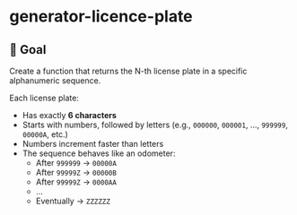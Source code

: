 # generator-licence-plate

## 📌 Goal

Create a function that returns the N-th license plate in a specific alphanumeric sequence.

Each license plate:
- Has exactly **6 characters**
- Starts with numbers, followed by letters (e.g., `000000`, `000001`, ..., `999999`, `00000A`, etc.)
- Numbers increment faster than letters
- The sequence behaves like an odometer:
  - After `999999` → `00000A`
  - After `99999Z` → `00000B`
  - After `99999Z` → `0000AA`
  - ...
  - Eventually → `ZZZZZZ`
